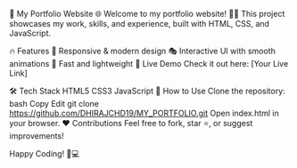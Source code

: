 🚀 My Portfolio Website 🌐
Welcome to my portfolio website! 🎨✨ This project showcases my work, skills, and experience, built with HTML, CSS, and JavaScript.

🔥 Features
🌟 Responsive & modern design
🎭 Interactive UI with smooth animations
🚀 Fast and lightweight
🚀 Live Demo
Check it out here: [Your Live Link]

🛠️ Tech Stack
HTML5
CSS3
JavaScript
📌 How to Use
Clone the repository:
bash
Copy
Edit
git clone https://github.com/DHIRAJCHD19/MY_PORTFOLIO.git
Open index.html in your browser.
❤️ Contributions
Feel free to fork, star ⭐, or suggest improvements!

Happy Coding! 🚀💻

